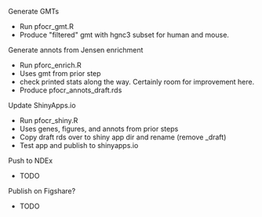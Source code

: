 Generate GMTs
  - Run pfocr_gmt.R
  - Produce "filtered" gmt with hgnc3 subset for human and mouse.

Generate annots from Jensen enrichment
  - Run pforc_enrich.R
  - Uses gmt from prior step
  - check printed stats along the way. Certainly room for improvement here.
  - Produce pfocr_annots_draft.rds
  
Update ShinyApps.io
  - Run pfocr_shiny.R
  - Uses genes, figures, and annots from prior steps
  - Copy draft rds over to shiny app dir and rename (remove _draft)
  - Test app and publish to shinyapps.io

Push to NDEx
  - TODO

Publish on Figshare?
  - TODO
